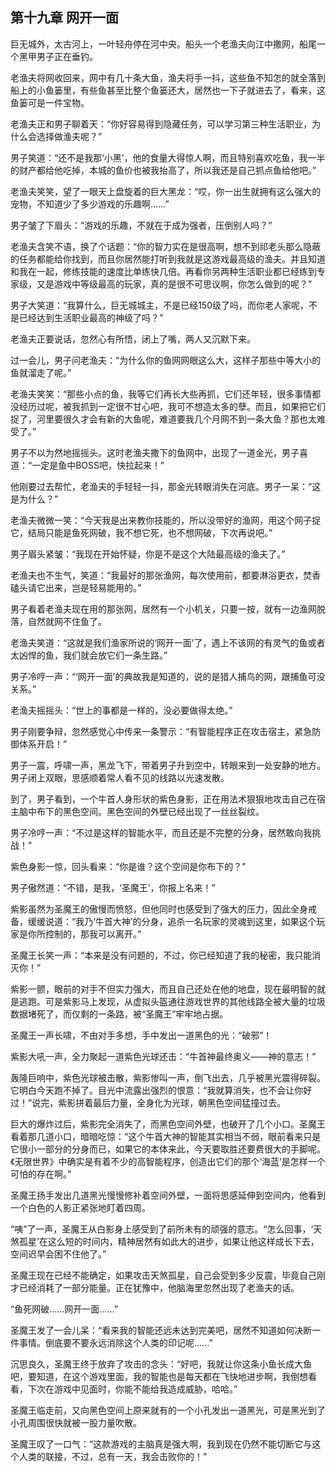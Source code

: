 ## 第十九章 网开一面

巨无城外，太古河上，一叶轻舟停在河中央。船头一个老渔夫向江中撒网，船尾一个黑甲男子正在垂钓。

老渔夫将网收回来，网中有几十条大鱼，渔夫将手一抖，这些鱼不知怎的就全落到船上的小鱼篓里，有些鱼甚至比整个鱼篓还大，居然也一下子就进去了，看来，这鱼篓可是一件宝物。

老渔夫正和男子聊着天：“你好容易得到隐藏任务，可以学习第三种生活职业，为什么会选择做渔夫呢？”

男子笑道：“还不是我那‘小黑’，他的食量大得惊人啊，而且特别喜欢吃鱼，我一半的财产都给他吃掉，本城的鱼价也被我抬高了，所以我还是自己抓点鱼给他吧。”

老渔夫笑笑，望了一眼天上盘旋着的巨大黑龙：“哎，你一出生就拥有这么强大的宠物，不知道少了多少游戏的乐趣啊……”

男子皱了下眉头：“游戏的乐趣，不就在于成为强者，压倒别人吗？”

老渔夫含笑不语，换了个话题：“你的智力实在是很高啊，想不到祁老头那么隐蔽的任务都能给你找到，而且你居然能打听到我就是这游戏最高级的渔夫。并且知道和我在一起，修练技能的速度比单练快几倍。再看你另两种生活职业都已经练到专家级，又是游戏中等级最高的玩家，真的是很不可思议啊，你怎么做到的呢？”

男子大笑道：“我算什么，巨无城城主，不是已经150级了吗，而你老人家呢，不是已经达到生活职业最高的神级了吗？”

老渔夫正要说话，忽然心有所悟，闭上了嘴，两人又沉默下来。

过一会儿，男子问老渔夫：“为什么你的鱼网网眼这么大，这样子那些中等大小的鱼就溜走了呢。”

老渔夫笑笑：“那些小点的鱼，我等它们再长大些再抓，它们还年轻，很多事情都没经历过呢，被我抓到一定很不甘心吧，我可不想造太多的孽。而且，如果把它们捉了，河里要很久才会有新的大鱼呢，难道要我几个月网不到一条大鱼？那也太难受了。”

男子不以为然地摇摇头。这时老渔夫撒下的鱼网中，出现了一道金光，男子喜道：“一定是鱼中BOSS吧，快拉起来！”

他刚要过去帮忙，老渔夫的手轻轻一抖，那金光转眼消失在河底。男子一呆：“这是为什么？”

老渔夫微微一笑：“今天我是出来教你技能的，所以没带好的渔网，用这个网子捉它，结局只能是鱼死网破，我不想它死，也不想网破，下次再说吧。”

男子眉头紧皱：“我现在开始怀疑，你是不是这个大陆最高级的渔夫了。”

老渔夫也不生气，笑道：“我最好的那张渔网，每次使用前，都要淋浴更衣，焚香磕头请它出来，岂是轻易能用的。”

男子看着老渔夫现在用的那张网，居然有一个小机关，只要一按，就有一边渔网脱落，自然就网不住鱼了。

老渔夫笑道：“这就是我们渔家所说的‘网开一面’了，遇上不该网的有灵气的鱼或者太凶悍的鱼，我们就会放它们一条生路。”

男子冷哼一声：“‘网开一面’的典故我是知道的，说的是猎人捕鸟的网，跟捕鱼可没关系。”

老渔夫摇摇头：“世上的事都是一样的，没必要做得太绝。”

男子刚要争辩，忽然感觉心中传来一条警示：“有智能程序正在攻击宿主，紧急防御体系开启！”

男子一震，呼啸一声，黑龙飞下，带着男子升到空中，转眼来到一处安静的地方。男子闭上双眼，思感顺着常人看不见的线路以光速发散。

到了，男子看到，一个牛首人身形状的紫色身影，正在用法术狠狠地攻击自己在宿主脑中布下的黑色空间。黑色空间的外壁已经出现了一丝丝裂纹。

男子冷哼一声：“不过是这样的智能水平，而且还是不完整的分身，居然敢向我挑战！”

紫色身影一惊，回头看来：“你是谁？这个空间是你布下的？”

男子傲然道：“不错，是我，‘圣魔王’，你报上名来！”

紫影虽然为圣魔王的傲慢而愤怒，但他同时也感受到了强大的压力，因此全身戒备，缓缓说道：“我乃‘牛首大神’的分身，追杀一名玩家的灵魂到这里，如果这个玩家是你所控制的，那我可以离开。”

圣魔王长笑一声：“本来是没有问题的，不过，你已经知道了我的秘密，我只能消灭你！”

紫影一颤，眼前的对手不但实力强大，而且自己还处在他的地盘，现在最明智的就是逃跑。可是紫影马上发现，从虚拟头盔通往游戏世界的其他线路全被大量的垃圾数据堵死了，而仅剩的一条路，被“圣魔王”牢牢地占据。

圣魔王一声长啸，不由对手多想，手中发出一道黑色的光：“破邪”！

紫影大吼一声，全力聚起一道紫色光球还击：“牛首神最终奥义——神的意志！”

轰隆巨响中，紫色光球被击散，紫影惨叫一声，倒飞出去，几乎被黑光震得碎裂。它明白今天跑不掉了。目光中流露出强烈的恨意：“我就算消失，也不会让你好过！”说完，紫影拼着最后力量，全身化为光球，朝黑色空间猛撞过去。

巨大的爆炸过后，紫影完全消失了，而黑色空间外壁，也破开了几个小口。圣魔王看着那几道小口，暗暗吃惊：“这个牛首大神的智能其实相当不弱，眼前看来只是它很小一部分的分身而已，如果它的本体来此，今天要取胜还要费很大的手脚呢。《无限世界》中确实是有着不少的高智能程序，创造出它们的那个‘海蓝’是怎样一个可怕的存在啊。”

圣魔王扬手发出几道黑光慢慢修补着空间外壁，一面将思感延伸到空间内，他看到一个白色的人影正紧张地盯着四周。

“咦”了一声，圣魔王从白影身上感受到了前所未有的顽强的意志。“怎么回事，‘天煞孤星’在这么短的时间内，精神居然有如此大的进步，如果让他这样成长下去，空间迟早会困不住他了。”

圣魔王现在已经不能确定，如果攻击天煞孤星，自己会受到多少反震，毕竟自己刚才已经消耗了一部分能量。正在犹豫中，他脑海里忽然出现了老渔夫的话。

“鱼死网破……网开一面……”

圣魔王发了一会儿呆：“看来我的智能还远未达到完美吧，居然不知道如何决断一件事情。倒底要不要永远消除这个人类的印记呢……”

沉思良久，圣魔王终于放弃了攻击的念头：“好吧，我就让你这条小鱼长成大鱼吧，要知道，在这个游戏里面，我的智能也是每天都在飞快地进步啊，我倒想看看，下次在游戏中见面时，你能不能给我造成威胁，哈哈。”

圣魔王临走前，又向黑色空间上原来就有的一个小孔发出一道黑光，可是黑光到了小孔周围很快就被一股力量吹散。

圣魔王叹了一口气：“这款游戏的主脑真是强大啊，我到现在仍然不能切断它与这个人类的联接，不过，总有一天，我会击败你的！”


